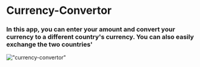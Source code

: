 # Currency-Convertor
### In this app, you can enter your amount and convert your currency to a different country's currency. You can also easily exchange the two countries'
!["currency-convertor"](/relative/path/to/Screenshot2022-09-27at8.45.02PM.png?raw=true "")
